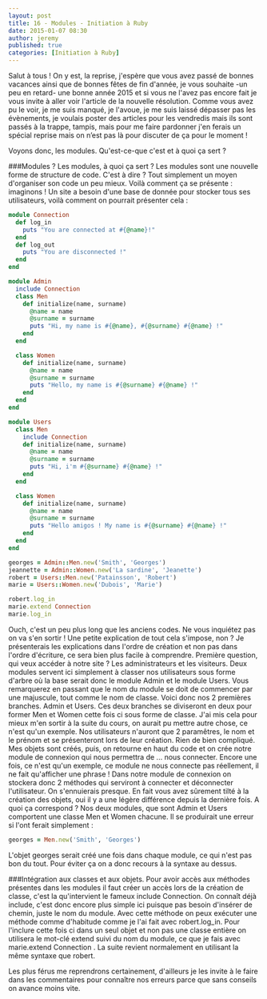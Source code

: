 ```yaml
---
layout: post
title: 16 - Modules - Initiation à Ruby
date: 2015-01-07 08:30
author: jeremy
published: true
categories: [Initiation à Ruby]
---
```

Salut à tous ! On y est, la reprise, j'espère que vous avez passé de bonnes vacances ainsi que de bonnes fêtes de fin d'année, je vous souhaite -un peu en retard- une bonne année 2015 et si vous ne l'avez pas encore fait je vous invite à aller voir l'article de la nouvelle résolution. Comme vous avez pu le voir, je me suis manqué, je l'avoue, je me suis laissé dépasser pas les évènements, je voulais poster des articles pour les vendredis mais ils sont passés à la trappe, tampis, mais pour me faire pardonner j'en ferais un spécial reprise mais on n’est pas là pour discuter de ça pour le moment !


Voyons donc, les modules. Qu'est-ce-que c'est et à quoi ça sert ?
<!--break-->

###Modules ?
Les modules, à quoi ça sert ? Les modules sont une nouvelle forme de structure de code. C'est à dire ? Tout simplement un moyen d'organiser son code un peu mieux.
Voilà comment ça se présente : imaginons ! Un site a besoin d'une base de donnée pour stocker tous ses utilisateurs, voilà comment on pourrait présenter cela :


```ruby
module Connection
  def log_in
    puts "You are connected at #{@name}!"
  end
  def log_out
    puts "You are disconnected !"
  end
end

module Admin
  include Connection
  class Men
    def initialize(name, surname)
      @name = name
      @surname = surname
      puts "Hi, my name is #{@name}, #{@surname} #{@name} !"
    end
  end

  class Women
    def initialize(name, surname)
      @name = name
      @surname = surname
      puts "Hello, my name is #{@surname} #{@name} !"
    end
  end
end

module Users
  class Men
    include Connection
    def initialize(name, surname)
      @name = name
      @surname = surname
      puts "Hi, i'm #{@surname} #{@name} !"
    end
  end

  class Women
    def initialize(name, surname)
      @name = name
      @surname = surname
      puts "Hello amigos ! My name is #{@surname} #{@name} !"
    end
  end
end

georges = Admin::Men.new('Smith', 'Georges')
jeannette = Admin::Women.new('La sardine', 'Jeanette')
robert = Users::Men.new('Patainsson', 'Robert')
marie = Users::Women.new('Dubois', 'Marie')

robert.log_in
marie.extend Connection
marie.log_in
```

Ouch, c'est un peu plus long que les anciens codes. Ne vous inquiétez pas on va s'en sortir !
Une petite explication de tout cela s'impose, non ?
Je présenterais les explications dans l'ordre de création et non pas dans l'ordre d'écriture, ce sera bien plus facile à comprendre. Première question, qui veux accéder à notre site ? Les administrateurs et les visiteurs.
Deux modules servent ici simplement à classer nos utilisateurs sous forme d'arbre où la base serait donc le module Admin et le module Users. Vous remarquerez en passant que le nom du module se doit de commencer par une majuscule, tout comme le nom de classe.
Voici donc nos 2 premières branches. Admin et Users. Ces deux branches se diviseront en deux pour former Men et Women cette fois ci sous forme de classe. J'ai mis cela pour mieux m'en sortir à la suite du cours, on aurait pu mettre autre chose, ce n'est qu'un exemple. Nos utilisateurs n'auront que 2 paramêtres, le nom et le prénom et se présenteront lors de leur création. Rien de bien compliqué.
Mes objets sont créés, puis, on retourne en haut du code et on crée notre module de connexion qui nous permettra de ... nous connecter. Encore une fois, ce n'est qu'un exemple, ce module ne nous connecte pas réellement, il ne fait qu'afficher une phrase ! Dans notre module de connexion on stockera donc 2 méthodes qui serviront à connecter et déconnecter l'utilisateur. On s'ennuierais presque.
En fait vous avez sûrement tilté à la création des objets, oui il y a une légère différence depuis la dernière fois. A quoi ça correspond ? Nos deux modules, que sont Admin et Users comportent une classe Men et Women chacune.
Il se produirait une erreur si l'ont ferait simplement :

```ruby
georges = Men.new('Smith', 'Georges')
```

L'objet georges serait créé une fois dans chaque module, ce qui n'est pas bon du tout.
Pour éviter ça on a donc recours à la syntaxe au dessus.

###Intégration aux classes et aux objets.
Pour avoir accès aux méthodes présentes dans les modules il faut créer un accès lors de la création de classe, c'est la qu'intervient le fameux include Connection.
On connaît déjà include, c'est donc encore plus simple ici puisque pas besoin d'insérer de chemin, juste le nom du module. Avec cette méthode on peux exécuter une méthode comme d'habitude comme je l'ai fait avec robert.log_in.
Pour l'inclure cette fois ci dans un seul objet et non pas une classe entière on utilisera le mot-clé extend suivi du nom du module, ce que je fais avec marie.extend Connection .
La suite revient normalement en utilisant la même syntaxe que robert.




Les plus férus me reprendrons certainement, d'ailleurs je les invite à le faire dans les commentaires pour connaître nos erreurs parce que sans conseils on avance moins vite.
